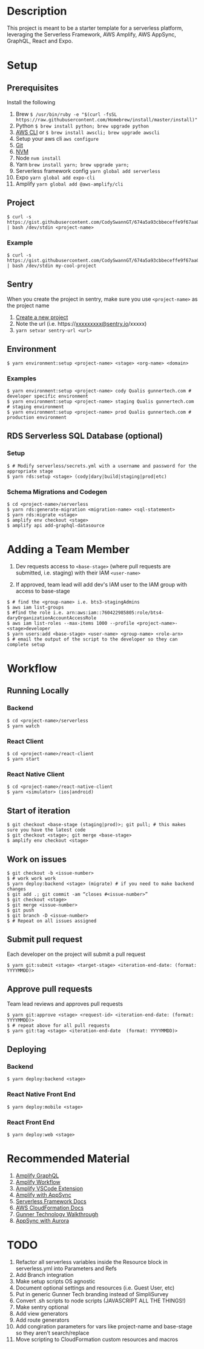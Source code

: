 # Description

This project is meant to be a starter template for a serverless platform, leveraging the Serverless Framework, AWS Amplify, AWS AppSync, GraphQL, React and Expo.

# Setup

## Prerequisites

Install the following

1. Brew ``$ /usr/bin/ruby -e "$(curl -fsSL https://raw.githubusercontent.com/Homebrew/install/master/install)"``
1. Python ``$ brew install python; brew upgrade python``
1. [AWS CLI](https://docs.aws.amazon.com/cli/latest/userguide/cli-chap-install.html#install-tool-pip) or ``$ brew install awscli; brew upgrade awscli``
1. Setup your aws cli ``aws configure``
1. [Git](https://git-scm.com/book/en/v2/Getting-Started-Installing-Git)
1. [NVM](https://github.com/creationix/nvm#installation-and-update)
1. Node ``nvm install``
1. Yarn ``brew install yarn; brew upgrade yarn;``
1. Serverless framework config ``yarn global add serverless``
1. Expo ``yarn global add expo-cli``
1. Amplify ``yarn global add @aws-amplify/cli``


## Project
````
$ curl -s https://gist.githubusercontent.com/CodySwannGT/674a5a93cbbeceffe9f67aa060cc0c6e/raw/d87d5dec3266535321417a068b5173cb93eefe04/gunnerfy.sh | bash /dev/stdin <project-name>
````

### Example
````
$ curl -s https://gist.githubusercontent.com/CodySwannGT/674a5a93cbbeceffe9f67aa060cc0c6e/raw/d87d5dec3266535321417a068b5173cb93eefe04/gunnerfy.sh | bash /dev/stdin my-cool-project
````

## Sentry
When you create the project in sentry, make sure you use ``<project-name>`` as the project name

1. [Create a new project](https://sentry.io/organizations/gunner-technology/projects/new/)
2. Note the url (i.e. https://xxxxxxxxx@sentry.io/xxxxx)
3. ``yarn setvar sentry-url <url>``


## Environment
````
$ yarn environment:setup <project-name> <stage> <org-name> <domain>
````

### Examples
````
$ yarn environment:setup <project-name> cody Qualis gunnertech.com # developer specific environment
$ yarn environment:setup <project-name> staging Qualis gunnertech.com # staging environment
$ yarn environment:setup <project-name> prod Qualis gunnertech.com # production environment
````

## RDS Serverless SQL Database (optional)

### Setup
````
$ # Modify serverless/secrets.yml with a username and password for the appropriate stage
$ yarn rds:setup <stage> (cody|dary|build|staging|prod|etc)
````

### Schema Migrations and Codegen
````
$ cd <project-name>/serverless
$ yarn rds:generate-migration <migration-name> <sql-statement>
$ yarn rds:migrate <stage>
$ amplify env checkout <stage>
$ amplify api add-graphql-datasource
````

# Adding a Team Member
1. Dev requests access to ``<base-stage>`` (where pull requests are submitted, i.e. staging) with their IAM ``<user-name>``

1. If approved, team lead will add dev's IAM user to the IAM group with access to base-stage

````
$ # find the <group-name> i.e. bts3-stagingAdmins
$ aws iam list-groups 
$ #find the role i.e. arn:aws:iam::760422985805:role/bts4-daryOrganizationAccountAccessRole
$ aws iam list-roles --max-items 1000 --profile <project-name>-<stage>developer
$ yarn users:add <base-stage> <user-name> <group-name> <role-arn>
$ # email the output of the script to the developer so they can complete setup
````


# Workflow

## Running Locally

### Backend 

````
$ cd <project-name>/serverless
$ yarn watch
````

### React Client 

````
$ cd <project-name>/react-client
$ yarn start
````

### React Native Client 

````
$ cd <project-name>/react-native-client
$ yarn <simulator> (ios|android)
````

## Start of iteration
````
$ git checkout <base-stage (staging|prod)>; git pull; # this makes sure you have the latest code
$ git checkout <stage>; git merge <base-stage>
$ amplify env checkout <stage>
````

## Work on issues
````
$ git checkout -b <issue-number>
$ # work work work
$ yarn deploy:backend <stage> (migrate) # if you need to make backend changes
$ git add .; git commit -am “closes #<issue-number>”
$ git checkout <stage>
$ git merge <issue-number>
$ git push
$ git branch -D <issue-number>
$ # Repeat on all issues assigned
````

## Submit pull request

Each developer on the project will submit a pull request

````
$ yarn git:submit <stage> <target-stage> <iteration-end-date: (format: YYYYMMDD)>
````

## Approve pull requests

Team lead reviews and approves pull requests

````
$ yarn git:approve <stage> <request-id> <iteration-end-date: (format: YYYYMMDD)>
$ # repeat above for all pull requests
$ yarn git:tag <stage> <iteration-end-date  (format: YYYYMMDD)>
````  


## Deploying


### Backend

````
$ yarn deploy:backend <stage>
````

### React Native Front End
````
$ yarn deploy:mobile <stage>
````
### React Front End

````
$ yarn deploy:web <stage>
````


# Recommended Material
1. [Amplify GraphQL](https://aws-amplify.github.io/docs/cli/graphql)
2. [Amplify Workflow](https://aws-amplify.github.io/docs/cli/multienv?sdk=js)
3. [Amplify VSCode Extension](https://github.com/aws-amplify/amplify-js/wiki/VS-Code-Snippet-Extension#full-code-block-snippet-documentation)
4. [Amplify with AppSync](https://aws-amplify.github.io/docs/js/api#aws-appsync-sdk)
5. [Serverless Framework Docs](https://serverless.com/framework/docs/providers/aws/guide/quick-start/)
6. [AWS CloudFormation Docs](https://docs.aws.amazon.com/AWSCloudFormation/latest/UserGuide/template-reference.html)
7. [Gunner Technology Walkthrough](https://www.youtube.com/playlist?list=PLQBYTfA46mzjBNcJiCAny3-EWRs0c1wl_)
8. [AppSync with Aurora](https://docs.aws.amazon.com/appsync/latest/devguide/tutorial-rds-resolvers.html#create-database-and-table)

# TODO

1. Refactor all serverless variables inside the Resource block in serverless.yml into Parameters and Refs
1. Add Branch integration
1. Make setup scripts OS agnostic
1. Document optional settings and resources (i.e. Guest User, etc)
1. Put in generic Gunner Tech branding instead of SimpliSurvey
1. Convert .sh scripts to node scripts (JAVASCRIPT ALL THE THINGS!)
1. Make sentry optional
1. Add view generators
1. Add route generators
1. Add congiration parameters for vars like project-name and base-stage so they aren't search/replace
1. Move scripting to CloudFormation custom resources and macros